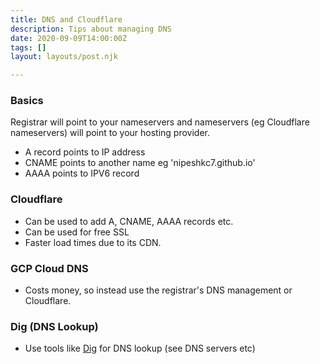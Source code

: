 ```yaml
---
title: DNS and Cloudflare
description: Tips about managing DNS
date: 2020-09-09T14:00:00Z
tags: []
layout: layouts/post.njk

---
```

### Basics

Registrar will point to your nameservers and nameservers (eg Cloudflare nameservers) will point to your hosting provider.

* A record points to IP address
* CNAME points to another name eg 'nipeshkc7.github.io'
* AAAA points to IPV6 record

### Cloudflare

* Can be used to add A, CNAME, AAAA records etc.
* Can be used for free SSL
* Faster load times due to its CDN.

### GCP Cloud DNS

* Costs money, so instead use the registrar's DNS management or Cloudflare.

### Dig (DNS Lookup)

* Use tools like [Dig](https://toolbox.googleapps.com/apps/dig/) for DNS lookup (see DNS servers etc)